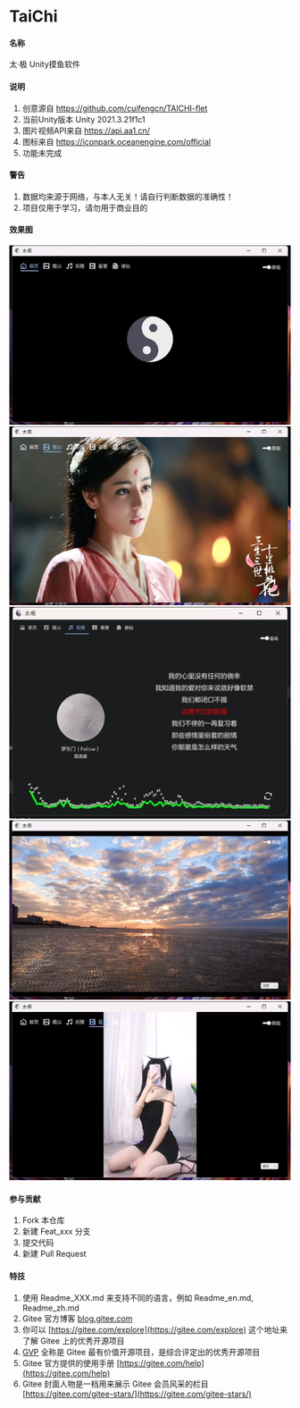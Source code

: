 # TaiChi

#### 名称
太·极 Unity摸鱼软件 


#### 说明

1.  创意源自 https://github.com/cuifengcn/TAICHI-flet
2.  当前Unity版本 Unity 2021.3.21f1c1
3.  图片视频API来自 https://api.aa1.cn/
4.  图标来自 https://iconpark.oceanengine.com/official
5.  功能未完成

#### 警告

1.  数据均来源于网络，与本人无关！请自行判断数据的准确性！
2.  项目仅用于学习，请勿用于商业目的

#### 效果图

![输入图片说明](Images/0.jpg)
![输入图片说明](Images/1.jpg)
![输入图片说明](Images/2.jpg)
![输入图片说明](Images/3.jpg)
![输入图片说明](Images/4.jpg)

#### 参与贡献

1.  Fork 本仓库
2.  新建 Feat_xxx 分支
3.  提交代码
4.  新建 Pull Request


#### 特技

1.  使用 Readme\_XXX.md 来支持不同的语言，例如 Readme\_en.md, Readme\_zh.md
2.  Gitee 官方博客 [blog.gitee.com](https://blog.gitee.com)
3.  你可以 [https://gitee.com/explore](https://gitee.com/explore) 这个地址来了解 Gitee 上的优秀开源项目
4.  [GVP](https://gitee.com/gvp) 全称是 Gitee 最有价值开源项目，是综合评定出的优秀开源项目
5.  Gitee 官方提供的使用手册 [https://gitee.com/help](https://gitee.com/help)
6.  Gitee 封面人物是一档用来展示 Gitee 会员风采的栏目 [https://gitee.com/gitee-stars/](https://gitee.com/gitee-stars/)

